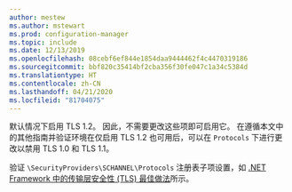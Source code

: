 ```yaml
---
author: mestew
ms.author: mstewart
ms.prod: configuration-manager
ms.topic: include
ms.date: 12/13/2019
ms.openlocfilehash: 08cebf6ef844e1854daa9444462f4c4470319186
ms.sourcegitcommit: bbf820c35414bf2cba356f30fe047c1a34c5384d
ms.translationtype: HT
ms.contentlocale: zh-CN
ms.lasthandoff: 04/21/2020
ms.locfileid: "81704075"
---
```

<!--## Enable Transport layer security (TLS) 1.2 protocol as a security provider Note: the heading in in the 2 articles (enable-tls-1-2-client & enable-tls-1-2-server) to better facilitate linking. -->

默认情况下启用 TLS 1.2。 因此，不需要更改这些项即可启用它。 在遵循本文中的其他指南并验证环境在仅启用 TLS 1.2 也可用后，可以在 `Protocols` 下进行更改以禁用 TLS 1.0 和 TLS 1.1。

验证 `\SecurityProviders\SCHANNEL\Protocols` 注册表子项设置，如 [.NET Framework 中的传输层安全性 (TLS) 最佳做法](https://docs.microsoft.com/dotnet/framework/network-programming/tls#configuring-security-via-the-windows-registry)所示。

